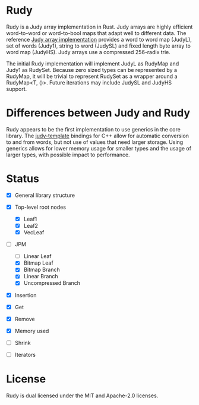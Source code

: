 # Rudy

Rudy is a Judy array implementation in Rust. Judy arrays are highly efficient
word-to-word or word-to-bool maps that adapt well to different data. The
reference [Judy array implementation](https://judy.sourceforge.net/) provides a
word to word map (JudyL), set of words (Judy1), string to word (JudySL) and
fixed length byte array to word map (JudyHS). Judy arrays use a compressed
256-radix trie.

The initial Rudy implementation will implement JudyL as RudyMap and Judy1 as
RudySet. Because zero sized types can be represented by a RudyMap, it will be
trivial to represent RudySet<T> as a wrapper around a RudyMap<T, ()>. Future
iterations may include JudySL and JudyHS support.

# Differences between Judy and Rudy

Rudy appears to be the first implementation to use generics in the core library.
The [judy-template](https://github.com/mpictor/judy-template) bindings for C++
allow for automatic conversion to and from words, but not use of values that
need larger storage. Using generics allows for lower memory usage for smaller
types and the usage of larger types, with possible impact to performance.

# Status

- [x] General library structure
- [x] Top-level root nodes
    - [x] Leaf1
    - [x] Leaf2
    - [x] VecLeaf
- [ ] JPM
    - [ ] Linear Leaf
    - [x] Bitmap Leaf
    - [x] Bitmap Branch
    - [x] Linear Branch
    - [x] Uncompressed Branch
- [x] Insertion
- [x] Get
- [x] Remove
- [x] Memory used
- [ ] Shrink
- [ ] Iterators


# License

Rudy is dual licensed under the MIT and Apache-2.0 licenses.
